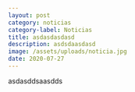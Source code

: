 ```yaml
---
layout: post
category: noticias
category-label: Noticias
title: asdasdasdasd
description: asdsdaasdasd
image: /assets/uploads/noticia.jpg
date: 2020-07-27
---
```

asdasddsaasdds